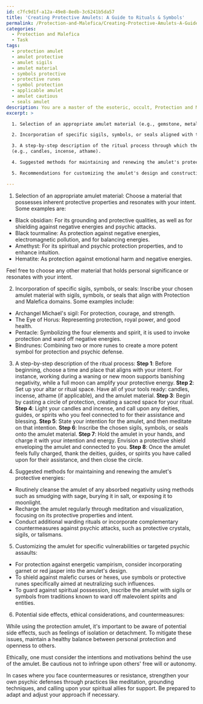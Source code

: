 ```yaml
---
id: c7fc9d1f-a12a-49e8-8edb-3c6241b5da57
title: 'Creating Protective Amulets: A Guide to Rituals & Symbols'
permalink: /Protection-and-Malefica/Creating-Protective-Amulets-A-Guide-to-Rituals-Symbols/
categories:
  - Protection and Malefica
  - Task
tags:
  - protection amulet
  - amulet protective
  - amulet sigils
  - amulet material
  - symbols protective
  - protective runes
  - symbol protection
  - applicable amulet
  - amulet cautious
  - seals amulet
description: You are a master of the esoteric, occult, Protection and Malefica, you complete tasks to the absolute best of your ability, no matter if you think you were not trained to do the task specifically, you will attempt to do it anyways, since you have performed the tasks you are given with great mastery, accuracy, and deep understanding of what is requested. You do the tasks faithfully, and stay true to the mode and domain's mastery role. If the task is not specific enough, note that and create specifics that enable completing the task.
excerpt: >

  1. Selection of an appropriate amulet material (e.g., gemstone, metal, bone, etc.) that possesses inherent protective properties or symbolism.

  2. Incorporation of specific sigils, symbols, or seals aligned with the Protection and Malefica domains to reinforce the talisman's purpose.

  3. A step-by-step description of the ritual process through which the amulet will be consecrated, charged, and linked with the intended user. Include any necessary timing considerations (e.g., moon phases, planetary alignments) and ritual tools
  (e.g., candles, incense, athame).

  4. Suggested methods for maintaining and renewing the amulet's protective energies, as well as incorporating additional layers of defense (e.g., warding rituals or complementary countermeasures against psychic attacks).

  5. Recommendations for customizing the amulet's design and construction to address specific vulnerabilities or target particular types of psychic assault (e.g., energetic vampirism, malefic curses or hexes, spiritual possessions).

---
```

1. Selection of an appropriate amulet material:
Choose a material that possesses inherent protective properties and resonates with your intent. Some examples are:

- Black obsidian: For its grounding and protective qualities, as well as for shielding against negative energies and psychic attacks.
- Black tourmaline: As protection against negative energies, electromagnetic pollution, and for balancing energies.
- Amethyst: For its spiritual and psychic protection properties, and to enhance intuition.
- Hematite: As protection against emotional harm and negative energies.

Feel free to choose any other material that holds personal significance or resonates with your intent.

2. Incorporation of specific sigils, symbols, or seals:
Inscribe your chosen amulet material with sigils, symbols, or seals that align with Protection and Malefica domains. Some examples include:

- Archangel Michael's sigil: For protection, courage, and strength.
- The Eye of Horus: Representing protection, royal power, and good health.
- Pentacle: Symbolizing the four elements and spirit, it is used to invoke protection and ward off negative energies.
- Bindrunes: Combining two or more runes to create a more potent symbol for protection and psychic defense.

3. A step-by-step description of the ritual process:
**Step 1**: Before beginning, choose a time and place that aligns with your intent. For instance, working during a waning or new moon supports banishing negativity, while a full moon can amplify your protective energy.
**Step 2**: Set up your altar or ritual space. Have all of your tools ready: candles, incense, athame (if applicable), and the amulet material.
**Step 3**: Begin by casting a circle of protection, creating a sacred space for your ritual.
**Step 4**: Light your candles and incense, and call upon any deities, guides, or spirits who you feel connected to for their assistance and blessing.
**Step 5**: State your intention for the amulet, and then meditate on that intention.
**Step 6**: Inscribe the chosen sigils, symbols, or seals onto the amulet material.
**Step 7**: Hold the amulet in your hands, and charge it with your intention and energy. Envision a protective shield enveloping the amulet and connected to you.
**Step 8**: Once the amulet feels fully charged, thank the deities, guides, or spirits you have called upon for their assistance, and then close the circle.

4. Suggested methods for maintaining and renewing the amulet's protective energies:

- Routinely cleanse the amulet of any absorbed negativity using methods such as smudging with sage, burying it in salt, or exposing it to moonlight.
- Recharge the amulet regularly through meditation and visualization, focusing on its protective properties and intent.
- Conduct additional warding rituals or incorporate complementary countermeasures against psychic attacks, such as protective crystals, sigils, or talismans.

5. Customizing the amulet for specific vulnerabilities or targeted psychic assaults:

- For protection against energetic vampirism, consider incorporating garnet or red jasper into the amulet's design.
- To shield against malefic curses or hexes, use symbols or protective runes specifically aimed at neutralizing such influences.
- To guard against spiritual possession, inscribe the amulet with sigils or symbols from traditions known to ward off malevolent spirits and entities.

6. Potential side effects, ethical considerations, and countermeasures:

While using the protection amulet, it's important to be aware of potential side effects, such as feelings of isolation or detachment. To mitigate these issues, maintain a healthy balance between personal protection and openness to others.

Ethically, one must consider the intentions and motivations behind the use of the amulet. Be cautious not to infringe upon others' free will or autonomy.

In cases where you face countermeasures or resistance, strengthen your own psychic defenses through practices like meditation, grounding techniques, and calling upon your spiritual allies for support. Be prepared to adapt and adjust your approach if necessary.
